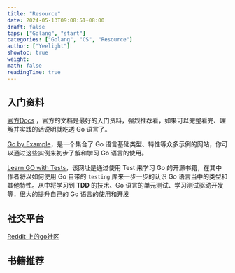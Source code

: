 ```yaml
---
title: "Resource"
date: 2024-05-13T09:08:51+08:00
draft: false
taps: ["Golang", "start"]
categories: ["Golang", "CS", "Resource"]
author: ["Yeelight"]
showtoc: true
weight:
math: false
readingTime: true
---
```


## 入门资料

[官方Docs](https://go.dev/doc/effective_go) ，官方的文档是最好的入门资料，强烈推荐看，如果可以完整看完、理解并实践的话说明就吃透 Go 语言了。

[Go by Example](https://gobyexample.com/)，是一个集合了 Go 语言基础类型、特性等众多示例的网站，你可以通过这些实例来初步了解和学习 Go 语言的使用。

[Learn GO with Tests](https://quii.gitbook.io/learn-go-with-tests)，该网址是通过使用 Test 来学习 Go 的开源书籍，在其中作者将以如何使用 Go 自带的 `testing` 库来一步一步的认识 Go 语言当中的类型和其他特性。从中将学习到 **TDD** 的技术、Go 语言的单元测试、学习测试驱动开发等，很大的提升自己的 Go 语言的使用和开发

## 社交平台

[Reddit 上的go社区](https://www.reddit.com/r/golang/)

## 书籍推荐
